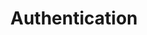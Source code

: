 ---
title: Authentication
content-type: "api-doc"
order: 3

sections:
  - content: |
      {% assign api = site.data.api.endpoints %}
      Authenticate your calls to the {{ page.api-name }} by providing an access token in your requests. Each access token is associated with a single Stitch client account. Additionally, each request's permissions are limited to that Stitch client account.

      In the examples in this documentation, we use bearer auth:

      ```curl
      curl -X GET {{ page.api-base-url }}{{ api.core-objects.sources.base }}
           -H "Authorization: Bearer <ACCESS_TOKEN>"
      ```

      Before you can make requests, you must register as an API client by emailing [{{ page.contact-email }}](mailto:{{ page.contact-email }}).

      All requests must be made over HTTPS or they will fail. API requests that don't contain authentication will also fail.

  - title: "Generate Access Tokens"
    anchor: "generate-access-tokens"
    content: |
      Access tokens are obtained by performing an OAuth2 handshake with an existing Stitch client account or by creating a new account via the API.

    subsections:
      - title: "New Stitch Clients"
        anchor: "generate-access-token-new-stitch-client"
        content: |
          As an API client, you can create a new Stitch client account with the Create Account API endpoint, which will return an access token for that Stitch client account.

          The created account is still owned and managed by the user it is created for, and that user will be able to login to the Stitch web interface and receive emails from Stitch.

      - title: "Existing Stitch Clients, Using OAuth2"
        anchor: "existing-stitch-clients-oauth2"
        content: |
          You can connect to a user's existing Stitch client account by having the user complete a standard OAuth flow. Registering your application with Stitch is a prerequisite to generating tokens with OAuth, so do that first. Then, follow these steps to complete the OAuth flow:

        steps:
          - title: "Send the user to Stitch"
            anchor: "authentication--send-user-to-stitch"
            content: |
              To initiate the authorization flow, the user will click a link to Stitch that includes your application's API client ID. This is the `partner_id` you obtained when you registered your application:

              ```shell
              https://app.stitchdata.com/oauth/authorization?client_id={CLIENT_ID}
              ```

              While only your `client_id` (`partner_id`) is required, the URL may also include the following parameters:

              {% assign auth = site.api-files | where:"content-type","embed-url-parms" %}

              <table width="100%; fixed">
              {% for item in auth %}
              {% for parameter in item.parameters %}
              <tr>
              <td width="20%; fixed" align="right">
              <strong>{{ parameter.name }}</strong>
              <br>

              {% case parameter.required %}
              {% when true %}
              <font color="#cc3399">REQUIRED</font>
              {% else %}
              OPTIONAL
              {% endcase %}

              </td>

              <td>
              {{ parameter.description | flatify | markdownify }}
              </td>

              </tr>
              {% endfor %}
              {% endfor %}
              </table>

          - title: "Get consent"
            anchor: "authentication--get-consent"
            content: |
              If the user isn't already logged into their Stitch client account, they will be prompted to do so or create a new account, if need be.

              Once logged in, the user will be shown a screen explaining that your application has requested access to their Stitch account. They will be prompted to accept or reject this request.

          - title: "Callback to your application"
            anchor: "authentication--callback-to-app"
            content: |
              When the user accepts or denies the request, they will be re-directed to the callback URL you provided when you registered your application with Stitch.

              If the user denies the request, Stitch will include error details:

              ```shell
              https://yourapplication.com/callback?error=access_denied
              ```

              If the user accepts the request, the callback will include a temporary authorization code to be used in the next step:

              ```shell
              https://yourapplication.com/callback?code=AUTHORIZATION_CODE
              ```


          - title: "Exchange tokens"
            anchor: "authentication--exchange-tokens"
            content: |
              Lastly, when your application receives the user's request to the callback URL, it should make a request to the Stitch OAuth URL to exchange the temporary authorization code for a permanent access token:

              ```curl
              curl https://api.stitchdata.com/oauth/token 
                   -d client_secret={CLIENT_SECRET}
                   -d code={AUTHORIZATION_CODE}
                   -d grant_type=authorization_code
              ```

              **Note**: Each temporary authorization code can only be used once and will expire five minutes after creation.

              If successful, Stitch will respond with the following:

              ```json
              {
                "token_type": "bearer",
                "access_token": ACCESS_TOKEN,
                "stitch_account_id": STITCH_ACCOUNT_ID
              }
              ```

              Your application should store the `access_token` and `stitch_account_id` somewhere secure, and use them to make calls to the API:

              ```curl
              curl {{ page.api-base-url }}{{ api.core-objects.sources.base }}
                   -H 'Authorization: Bearer ACCESS_TOKEN'
              ```

              Access tokens do not expire, but they can be revoked by the user at any time.
---